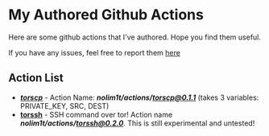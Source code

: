# My Authored Github Actions

Here are some github actions that I've authored. Hope you find them useful.

If you have any issues, feel free to report them [here](https://github.com/nolim1t/actions/issues/new)

## Action List

* [***torscp***](https://github.com/nolim1t/actions/tree/master/torscp) - Action Name: ***nolim1t/actions/torscp@0.1.1***  (takes 3 variables: PRIVATE_KEY, SRC, DEST)
* [**torssh**](https://github.com/nolim1t/actions/tree/master/torssh) - SSH command over tor! Action name ***nolim1t/actions/torssh@0.2.0***. This is still experimental and untested!




